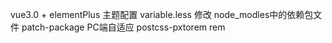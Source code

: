vue3.0 + elementPlus
主题配置 variable.less
修改 node_modles中的依赖包文件 patch-package
PC端自适应  postcss-pxtorem  rem 
